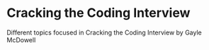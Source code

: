 # Cracking the Coding Interview

Different topics focused in Cracking the Coding Interview by Gayle McDowell
